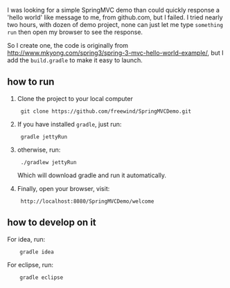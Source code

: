 I was looking for a simple SpringMVC demo than could quickly response a 'hello world' like message to me, from github.com, but I failed. I tried nearly two hours, with dozen of demo project, none can just let me type `something run` then open my browser to see the response.

So I create one, the code is originally from <http://www.mkyong.com/spring3/spring-3-mvc-hello-world-example/>, but I add the `build.gradle` to make it easy to launch.

## how to run ##

1. Clone the project to your local computer

        git clone https://github.com/freewind/SpringMVCDemo.git

2. If you have installed `gradle`, just run:

        gradle jettyRun

3. otherwise, run:

        ./gradlew jettyRun

   Which will download gradle and run it automatically.

4. Finally, open your browser, visit:

        http://localhost:8080/SpringMVCDemo/welcome

## how to develop on it ##

For idea, run:

        gradle idea

For eclipse, run:

        gradle eclipse

